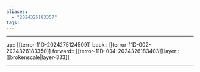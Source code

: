 ```yaml
---
aliases:
  - "2024326183357"
tags:
---
```




***

up:: [[terror-11D-2024275124509]]
back:: [[terror-11D-002-2024326183350]]
forward:: [[terror-11D-004-2024326183403]]
layer:: [[brokenscale|layer-333]]

***
